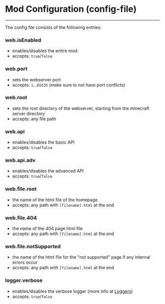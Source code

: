 # Mod Configuration (config-file)
---
The config file consists of the following entries:
### web.isEnabled
- enables/disables the entire mod
- accepts: `true`/`false`

### web.port
- sets the webserver port
- accepts: `1`...`65535` (make sure to not have port conflicts)

### web.root
- sets the root directory of the webserver, starting from the minecraft server directory
- accepts: any file path

### web.api
- enables/disables the basic API
- accepts: `true`/`false`

### web.api.adv
- enables/disables the advanced API
- accepts: `true`/`false`

### web.file.root
- the name of the html file of the homepage
- accepts: any path with `[filename].html` at the end

### web.file.404
- the name of the 404 page html file
- accepts: any path with `[filename].html` at the end

### web.file.notSupported
- the name of the html file for the "not supported" page if any internal errors occur
- accepts: any path with `[filename].html` at the end

### logger.verbose
- enables/disables the verbose logger (more info at [Loggers](/McWebserver/Loggers))
- accepts: `true`/`false`